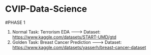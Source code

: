 # CVIP-Data-Science
#PHASE 1
1) Normal Task: Terrorism EDA ---> Dataset: https://www.kaggle.com/datasets/START-UMD/gtd
2) Golden Task: Breast Cancer Prediction ---> Dataset: https://www.kaggle.com/datasets/yasserh/breast-cancer-dataset


